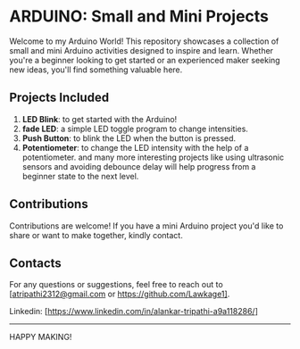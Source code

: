 # ARDUINO: Small and Mini Projects
Welcome to my Arduino World! This repository showcases a collection of small and mini Arduino activities designed to inspire and learn. Whether you're a beginner looking to get started or an experienced maker seeking new ideas, you'll find something valuable here.


## Projects Included
1. **LED Blink**: to get started with the Arduino!
2. **fade LED**: a simple LED toggle program to change intensities.
3. **Push Button**: to blink the LED when the button is pressed.
4. **Potentiometer**: to change the LED intensity with the help of a potentiometer.
   and many more interesting projects like using ultrasonic sensors and avoiding debounce delay will help progress from a beginner state to the next level.

## Contributions
Contributions are welcome! If you have a mini Arduino project you'd like to share or want to make together, kindly contact.

## Contacts
For any questions or suggestions, feel free to reach out to [atripathi2312@gmail.com or https://github.com/Lawkage1].

Linkedin: [https://www.linkedin.com/in/alankar-tripathi-a9a118286/]

---
HAPPY MAKING!

   
